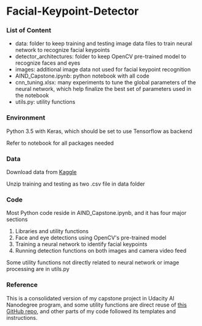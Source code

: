 # Facial-Keypoint-Detector

### List of Content
- data: folder to keep training and testing image data files to train neural network to recognize facial keypoints
- detector_architectures: folder to keep OpenCV pre-trained model to recognize faces and eyes
- images: additional image data not used for facial keypoint recognition
- AIND_Capstone.ipynb: python notebook with all code
- cnn_tuning.xlsx: many experiments to tune the global parameters of the neural network, which help finalize the best set of parameters used in the notebook
- utils.py: utility functions

### Environment
Python 3.5 with Keras, which should be set to use Tensorflow as backend

Refer to notebook for all packages needed

### Data
Download data from [Kaggle](https://www.kaggle.com/c/facial-keypoints-detection/data)

Unzip training and testing as two .csv file in data folder

### Code
Most Python code reside in AIND_Capstone.ipynb, and it has four major sections
1. Libraries and utility functions
2. Face and eye detections using OpenCV's pre-trained model
3. Training a neural network to identify facial keypoints
4. Running detection functions on both images and camera video feed

Some utility functions not directly related to neural network or image processing are in utils.py

### Reference
This is a consolidated version of my capstone project in Udacity AI Nanodegree program, and some utility functions are direct reuse of [this GitHub repo](https://github.com/udacity/AIND-CV-FacialKeypoints), and other parts of my code followed its templates and instructions. 
